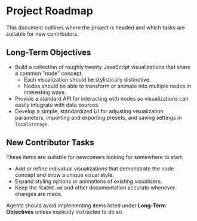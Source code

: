 # Project Roadmap

This document outlines where the project is headed and which tasks are suitable for new contributors.

## Long-Term Objectives

- Build a collection of roughly twenty JavaScript visualizations that share a common "node" concept.
  - Each visualization should be stylistically distinctive.
  - Nodes should be able to transform or animate into multiple nodes in interesting ways.
- Provide a standard API for interacting with nodes so visualizations can easily integrate with data sources.
- Develop a simple, standardized UI for adjusting visualization parameters, importing and exporting presets, and saving settings in `localStorage`.

## New Contributor Tasks

These items are suitable for newcomers looking for somewhere to start:

- Add or refine individual visualizations that demonstrate the node concept and show a unique visual style.
- Expand styling options or animations of existing visualizers.
- Keep the `README.md` and other documentation accurate whenever changes are made.

Agents should avoid implementing items listed under **Long-Term Objectives** unless explicitly instructed to do so.
